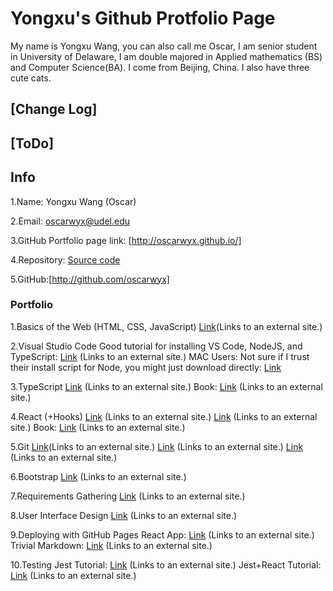 # Yongxu's Github Protfolio Page
My name is Yongxu Wang, you can also call me Oscar, I am senior student in University of Delaware, I am double majored in Applied mathematics (BS) and Computer Science(BA). I come from Beijing, China. I also have three cute cats. 

## [Change Log]
## [ToDo]

## Info
1.Name: Yongxu Wang (Oscar)

2.Email: oscarwyx@udel.edu

3.GitHub Portfolio page link: [http://oscarwyx.github.io/]

4.Repository: [Source code](http://github.com/oscarwyx/oscarwyx.github.io)

5.GitHub:[http://github.com/oscarwyx]


### Portfolio
1.Basics of the Web (HTML, CSS, JavaScript)
  [Link](https://sun.iwu.edu/~mliffito/cs_codex/posts/web-development-basics/ )(Links to an external site.)
  
2.Visual Studio Code
  Good tutorial for installing VS Code, NodeJS, and TypeScript: [Link](https://neu-se.github.io/CS4530-CS5500-Spring-2021/tutorials/week1-getting-started) (Links to an     external site.)
  MAC Users: Not sure if I trust their install script for Node, you might just download directly: [Link](https://nodejs.org/en/download/)

3.TypeScript
  [Link](https://www.typescriptlang.org/docs/handbook/typescript-in-5-minutes.html) (Links to an external site.)
  Book: [Link](https://www.oreilly.com/library/view/programming-typescript/9781492037644/) (Links to an external site.)

4.React (+Hooks)
  [Link](https://reactjs.org/tutorial/tutorial.html) (Links to an external site.)
  [Link](https://reactjs.org/docs/hooks-intro.html) (Links to an external site.)
  Book: [Link](https://www.oreilly.com/library/view/learn-react-with/9781789610253/) (Links to an external site.)

5.Git
  [Link](https://sun.iwu.edu/~mliffito/cs_codex/posts/how-to-start-using-git/)(Links to an external site.)
  [Link](https://sun.iwu.edu/~mliffito/cs_codex/posts/git-cookbook/) (Links to an external site.)
  [Link](https://sun.iwu.edu/~mliffito/cs_codex/posts/git-teamwork/) (Links to an external site.)

6.Bootstrap
  [Link](https://sun.iwu.edu/~mliffito/cs_codex/posts/bootstrap/) (Links to an external site.)

7.Requirements Gathering
  [Link](https://sun.iwu.edu/~mliffito/cs_codex/posts/requirements-gathering/) (Links to an external site.)

8.User Interface Design
  [Link](https://sun.iwu.edu/~mliffito/cs_codex/posts/user-interface-design/) (Links to an external site.)

9.Deploying with GitHub Pages
  React App: [Link](https://dev.to/yuribenjamin/how-to-deploy-react-app-in-github-pages-2a1f) (Links to an external site.)
  Trivial Markdown: [Link](https://docs.github.com/en/pages/getting-started-with-github-pages/about-github-pages) (Links to an external site.)

10.Testing
  Jest Tutorial: [Link](https://neu-se.github.io/CS4530-CS5500-Spring-2021/tutorials/week5-unit-testing) (Links to an external site.)
  Jest+React Tutorial: [Link](https://www.smashingmagazine.com/2020/06/practical-guide-testing-react-applications-jest/) (Links to an external site.)




